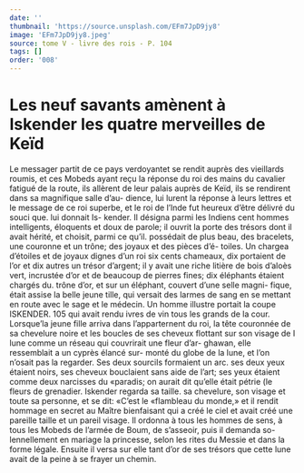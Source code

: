 ```yaml
---
date: ''
thumbnail: 'https://source.unsplash.com/EFm7JpD9jy8'
image: 'EFm7JpD9jy8.jpeg'
source: tome V - livre des rois - P. 104
tags: []
order: '008'
---
```


# Les neuf savants amènent à Iskender les quatre merveilles de Keïd

Le messager partit de ce pays verdoyantet se rendit auprès des vieillards roumis, et ces Mobeds ayant reçu la réponse du roi des mains du cavalier fatigué
de la route, ils allèrent de leur palais auprès de Keïd, ils se rendirent dans sa magnifique salle d’au- dience, lui lurent la réponse à leurs lettres et le message de ce roi superbe, et le roi de l’lnde fut heureux d’être délivré du souci que. lui donnait Is-
kender. Il désigna parmi les Indiens cent hommes intelligents, éloquents et doux de parole; il ouvrit la porte des trésors dont il avait hérité, et choisit, parmi
ce qu’il. possédait de plus beau, des bracelets, une couronne et un trône; des joyaux et des pièces d’é-
toiles. Un chargea d’étoiles et de joyaux dignes d’un
roi six cents chameaux, dix portaient de l’or et dix autres un trésor d’argent; il y avait une riche litière
de bois d’aloès vert, incrustée d’or et de beaucoup de pierres fines; dix éléphants étaient chargés du. trône
d’or, et sur un éléphant, couvert d’une selle magni-
fique, était assise la belle jeune tille, qui versait des
larmes de sang en se mettant en route avec le sage et le médecin. Un homme illustre portait la coupe
ISKENDER. 105 qui avait rendu ivres de vin tous les grands de la
cour. Lorsque’la jeune fille arriva dans l’apparternent
du roi, la tête couronnée de sa chevelure noire et
les boucles de ses cheveux flottant sur son visage de I lune comme un réseau qui couvrirait une fleur d’ar- ghawan, elle ressemblait a un cyprès élancé sur-
monté du globe de la lune, et l’on n’osait pas la
regarder. Ses deux sourcils formaient un arc. ses deux yeux étaient noirs, ses cheveux bouclaient sans aide de l’art; ses yeux étaient comme deux narcisses du
«paradis; on aurait dit qu’elle était pétrie (le fleurs de
grenadier. Iskender regarda sa taille. sa chevelure, son visage et toute sa personne, et se dit: «C’est le «flambleau du monde,» et il rendit hommage en secret au Maître bienfaisant qui a créé le ciel et avait
créé une pareille taille et un pareil visage. Il ordonna
à tous les hommes de sens, à tous les Mobeds de l’armée de Boum, de s’asseoir, puis il demanda so- lennellement en mariage la princesse, selon les rites du Messie et dans la forme légale. Ensuite il versa sur elle tant d’or de ses trésors que cette lune avait
de la peine à se frayer un chemin.

